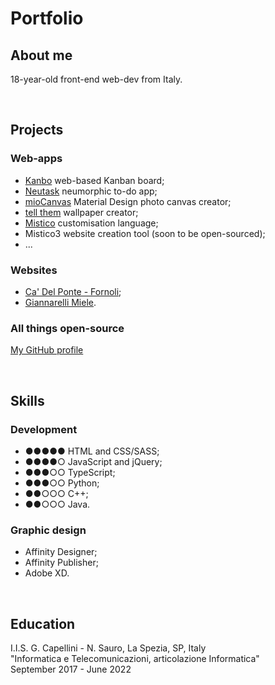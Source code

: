 # Portfolio

## About me

18-year-old front-end web-dev from Italy.

<br>

## Projects

### Web-apps

* [Kanbo](https://cibigi.github.io/kanbo) web-based Kanban board;
* [Neutask](https://cibigi.github.io/neutask) neumorphic to-do app;
* [mioCanvas](https://cibigi.github.io/miocanvas) Material Design photo canvas creator;
* [tell them](https://cibigi.github.io/tell-them) wallpaper creator;
* [Mistico](https://cibigi.github.io/mistico) customisation language;
* Mistico3 website creation tool (soon to be open-sourced);
* ...

### Websites

* [Ca' Del Ponte - Fornoli](http://cadelpontefornoli.it);
* [Giannarelli Miele](https://www.giannarellimiele.it).

### All things open-source

[My GitHub profile](https://github.com/cibigi)

<br>

## Skills

### Development

* ●●●●● HTML and CSS/SASS;
* ●●●●○ JavaScript and jQuery;
* ●●●○○ TypeScript;
* ●●●○○ Python;
* ●●○○○ C++;
* ●●○○○ Java.

### Graphic design

* Affinity Designer;
* Affinity Publisher;
* Adobe XD.

<br>

## Education

I.I.S. G. Capellini - N. Sauro, La Spezia, SP, Italy<br>
"Informatica e Telecomunicazioni, articolazione Informatica"<br>
September 2017 - June 2022

<br>
